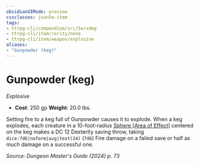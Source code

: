 ```yaml
---
obsidianUIMode: preview
cssclasses: json5e-item
tags:
- ttrpg-cli/compendium/src/5e/xdmg
- ttrpg-cli/item/rarity/none
- ttrpg-cli/item/weapon/explosive
aliases: 
- "Gunpowder (keg)"
---
```

# Gunpowder (keg)
*Explosive*  


- **Cost**: 250 gp
**Weight**: 20.0 lbs.

Setting fire to a keg full of Gunpowder causes it to explode. When a keg explodes, each creature in a 10-foot-radius [Sphere [Area of Effect]](3-Compendium/rules/variant-rules/sphere-area-of-effect-xphb.md) centered on the keg makes a DC 12 Dexterity saving throw, taking `dice:7d6|noform|avg|text(24)` (`7d6`) Fire damage on a failed save or half as much damage on a successful one.

*Source: Dungeon Master's Guide (2024) p. 73*